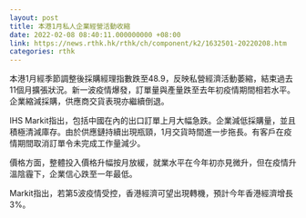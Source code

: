 ```yaml
---
layout: post
title: 本港1月私人企業經營活動收縮
date: 2022-02-08 08:40:11.000000000 +08:00
link: https://news.rthk.hk/rthk/ch/component/k2/1632501-20220208.htm
categories: rthk
---
```


本港1月經季節調整後採購經理指數跌至48.9，反映私營經濟活動萎縮，結束過去11個月擴張狀況。新一波疫情爆發，訂單量與產量跌至去年初疫情期間相若水平。企業縮減採購，供應商交貨表現亦繼續倒退。

IHS Markit指出，包括中國在內的出口訂單上月大幅急跌。企業減低採購量，並且積極清減庫存。由於供應鏈持續出現瓶頸，1月交貨時間進一步拖長。有客戶在疫情期間取消訂單令未完成工作量減少。

價格方面，整體投入價格升幅按月放緩，就業水平在今年初亦見微升，但在疫情升溫陰霾下，企業信心跌至一年最低。

Markit指出，若第5波疫情受控，香港經濟可望出現轉機，預計今年香港經濟增長3%。
